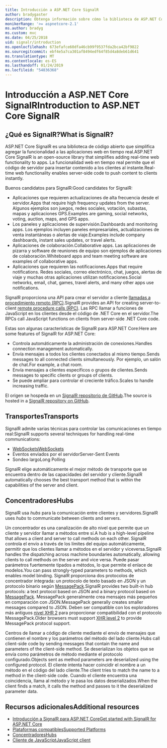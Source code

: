 ```yaml
---
title: Introducción a ASP.NET Core SignalR
author: bradygaster
description: Obtenga información sobre cómo la biblioteca de ASP.NET Core SignalR simplifica la adición de funcionalidad en tiempo real a las aplicaciones.
monikerRange: '>= aspnetcore-2.1'
ms.author: bradyg
ms.custom: mvc
ms.date: 04/25/2018
uid: signalr/introduction
ms.openlocfilehash: 673efafce60dfa46cb99f9537fda2bca42bf9822
ms.sourcegitcommit: ebf4e5a7ca301af8494edf64f85d4a8deb61d641
ms.translationtype: MT
ms.contentlocale: es-ES
ms.lasthandoff: 01/24/2019
ms.locfileid: "54836368"
---
```

# <a name="introduction-to-aspnet-core-signalr"></a><span data-ttu-id="0bc2a-103">Introducción a ASP.NET Core SignalR</span><span class="sxs-lookup"><span data-stu-id="0bc2a-103">Introduction to ASP.NET Core SignalR</span></span>

## <a name="what-is-signalr"></a><span data-ttu-id="0bc2a-104">¿Qué es SignalR?</span><span class="sxs-lookup"><span data-stu-id="0bc2a-104">What is SignalR?</span></span>

<span data-ttu-id="0bc2a-105">ASP.NET Core SignalR es una biblioteca de código abierto que simplifica agregar la funcionalidad a las aplicaciones web en tiempo real.</span><span class="sxs-lookup"><span data-stu-id="0bc2a-105">ASP.NET Core SignalR is an open-source library that simplifies adding real-time web functionality to apps.</span></span> <span data-ttu-id="0bc2a-106">La funcionalidad web en tiempo real permite que el código de servidor para insertar contenido a los clientes al instante.</span><span class="sxs-lookup"><span data-stu-id="0bc2a-106">Real-time web functionality enables server-side code to push content to clients instantly.</span></span>

<span data-ttu-id="0bc2a-107">Buenos candidatos para SignalR:</span><span class="sxs-lookup"><span data-stu-id="0bc2a-107">Good candidates for SignalR:</span></span>

* <span data-ttu-id="0bc2a-108">Aplicaciones que requieren actualizaciones de alta frecuencia desde el servidor.</span><span class="sxs-lookup"><span data-stu-id="0bc2a-108">Apps that require high frequency updates from the server.</span></span> <span data-ttu-id="0bc2a-109">Algunos ejemplos son juegos, redes sociales, votación, subastas, mapas y aplicaciones GPS.</span><span class="sxs-lookup"><span data-stu-id="0bc2a-109">Examples are gaming, social networks, voting, auction, maps, and GPS apps.</span></span>
* <span data-ttu-id="0bc2a-110">Los paneles y aplicaciones de supervisión.</span><span class="sxs-lookup"><span data-stu-id="0bc2a-110">Dashboards and monitoring apps.</span></span> <span data-ttu-id="0bc2a-111">Los ejemplos incluyen paneles empresariales, actualizaciones de venta instantáneas o alertas de viaje.</span><span class="sxs-lookup"><span data-stu-id="0bc2a-111">Examples include company dashboards, instant sales updates, or travel alerts.</span></span>
* <span data-ttu-id="0bc2a-112">Aplicaciones de colaboración.</span><span class="sxs-lookup"><span data-stu-id="0bc2a-112">Collaborative apps.</span></span> <span data-ttu-id="0bc2a-113">Las aplicaciones de pizarra y software de reuniones de equipo son ejemplos de aplicaciones de colaboración.</span><span class="sxs-lookup"><span data-stu-id="0bc2a-113">Whiteboard apps and team meeting software are examples of collaborative apps.</span></span>
* <span data-ttu-id="0bc2a-114">Aplicaciones que requieren las notificaciones.</span><span class="sxs-lookup"><span data-stu-id="0bc2a-114">Apps that require notifications.</span></span> <span data-ttu-id="0bc2a-115">Redes sociales, correo electrónico, chat, juegos, alertas de viaje y muchas otras aplicaciones utilizan notificaciones.</span><span class="sxs-lookup"><span data-stu-id="0bc2a-115">Social networks, email, chat, games, travel alerts, and many other apps use notifications.</span></span>

<span data-ttu-id="0bc2a-116">SignalR proporciona una API para crear el servidor a cliente [llamadas a procedimiento remoto (RPC)](https://wikipedia.org/wiki/Remote_procedure_call).</span><span class="sxs-lookup"><span data-stu-id="0bc2a-116">SignalR provides an API for creating server-to-client [remote procedure calls (RPC)](https://wikipedia.org/wiki/Remote_procedure_call).</span></span> <span data-ttu-id="0bc2a-117">Las RPC llamar a funciones de JavaScript en los clientes desde el código de .NET Core en el servidor.</span><span class="sxs-lookup"><span data-stu-id="0bc2a-117">The RPCs call JavaScript functions on clients from server-side .NET Core code.</span></span>

<span data-ttu-id="0bc2a-118">Estas son algunas características de SignalR para ASP.NET Core:</span><span class="sxs-lookup"><span data-stu-id="0bc2a-118">Here are some features of SignalR for ASP.NET Core:</span></span>

* <span data-ttu-id="0bc2a-119">Controla automáticamente la administración de conexiones.</span><span class="sxs-lookup"><span data-stu-id="0bc2a-119">Handles connection management automatically.</span></span>
* <span data-ttu-id="0bc2a-120">Envía mensajes a todos los clientes conectados al mismo tiempo.</span><span class="sxs-lookup"><span data-stu-id="0bc2a-120">Sends messages to all connected clients simultaneously.</span></span> <span data-ttu-id="0bc2a-121">Por ejemplo, un salón de chat.</span><span class="sxs-lookup"><span data-stu-id="0bc2a-121">For example, a chat room.</span></span>
* <span data-ttu-id="0bc2a-122">Envía mensajes a clientes específicos o grupos de clientes.</span><span class="sxs-lookup"><span data-stu-id="0bc2a-122">Sends messages to specific clients or groups of clients.</span></span>
* <span data-ttu-id="0bc2a-123">Se puede ampliar para controlar el creciente tráfico.</span><span class="sxs-lookup"><span data-stu-id="0bc2a-123">Scales to handle increasing traffic.</span></span>

<span data-ttu-id="0bc2a-124">El origen se hospeda en un [SignalR repositorio de GitHub](https://github.com/aspnet/AspNetCore/tree/master/src/SignalR).</span><span class="sxs-lookup"><span data-stu-id="0bc2a-124">The source is hosted in a [SignalR repository on GitHub](https://github.com/aspnet/AspNetCore/tree/master/src/SignalR).</span></span>

## <a name="transports"></a><span data-ttu-id="0bc2a-125">Transportes</span><span class="sxs-lookup"><span data-stu-id="0bc2a-125">Transports</span></span>

<span data-ttu-id="0bc2a-126">SignalR admite varias técnicas para controlar las comunicaciones en tiempo real:</span><span class="sxs-lookup"><span data-stu-id="0bc2a-126">SignalR supports several techniques for handling real-time communications:</span></span>

* [<span data-ttu-id="0bc2a-127">WebSockets</span><span class="sxs-lookup"><span data-stu-id="0bc2a-127">WebSockets</span></span>](https://tools.ietf.org/html/rfc7118)
* <span data-ttu-id="0bc2a-128">Eventos enviados por el servidor</span><span class="sxs-lookup"><span data-stu-id="0bc2a-128">Server-Sent Events</span></span>
* <span data-ttu-id="0bc2a-129">Sondeo largo</span><span class="sxs-lookup"><span data-stu-id="0bc2a-129">Long Polling</span></span>

<span data-ttu-id="0bc2a-130">SignalR elige automáticamente el mejor método de transporte que se encuentra dentro de las capacidades del servidor y cliente.</span><span class="sxs-lookup"><span data-stu-id="0bc2a-130">SignalR automatically chooses the best transport method that is within the capabilities of the server and client.</span></span>

## <a name="hubs"></a><span data-ttu-id="0bc2a-131">Concentradores</span><span class="sxs-lookup"><span data-stu-id="0bc2a-131">Hubs</span></span>

<span data-ttu-id="0bc2a-132">SignalR usa *hubs* para la comunicación entre clientes y servidores.</span><span class="sxs-lookup"><span data-stu-id="0bc2a-132">SignalR uses *hubs* to communicate between clients and servers.</span></span>

<span data-ttu-id="0bc2a-133">Un concentrador es una canalización de alto nivel que permite que un cliente y servidor llamar a métodos entre sí.</span><span class="sxs-lookup"><span data-stu-id="0bc2a-133">A hub is a high-level pipeline that allows a client and server to call methods on each other.</span></span> <span data-ttu-id="0bc2a-134">SignalR controla el envío a través de los límites del equipo automáticamente, permitir que los clientes llamar a métodos en el servidor y viceversa.</span><span class="sxs-lookup"><span data-stu-id="0bc2a-134">SignalR handles the dispatching across machine boundaries automatically, allowing clients to call methods on the server and vice versa.</span></span> <span data-ttu-id="0bc2a-135">Puede pasar parámetros fuertemente tipados a métodos, lo que permite el enlace de modelos.</span><span class="sxs-lookup"><span data-stu-id="0bc2a-135">You can pass strongly-typed parameters to methods, which enables model binding.</span></span> <span data-ttu-id="0bc2a-136">SignalR proporciona dos protocolos de concentrador integrada: un protocolo de texto basado en JSON y un protocolo binario según [MessagePack](https://msgpack.org/).</span><span class="sxs-lookup"><span data-stu-id="0bc2a-136">SignalR provides two built-in hub protocols: a text protocol based on JSON and a binary protocol based on [MessagePack](https://msgpack.org/).</span></span>  <span data-ttu-id="0bc2a-137">MessagePack generalmente crea mensajes más pequeños en comparación con JSON.</span><span class="sxs-lookup"><span data-stu-id="0bc2a-137">MessagePack generally creates smaller messages compared to JSON.</span></span> <span data-ttu-id="0bc2a-138">Deben ser compatible con los exploradores más antiguos [nivel XHR 2](https://caniuse.com/#feat=xhr2) para proporcionar compatibilidad con el protocolo MessagePack.</span><span class="sxs-lookup"><span data-stu-id="0bc2a-138">Older browsers must support [XHR level 2](https://caniuse.com/#feat=xhr2) to provide MessagePack protocol support.</span></span>

<span data-ttu-id="0bc2a-139">Centros de llamar a código de cliente mediante el envío de mensajes que contienen el nombre y los parámetros del método del lado cliente.</span><span class="sxs-lookup"><span data-stu-id="0bc2a-139">Hubs call client-side code by sending messages that contain the name and parameters of the client-side method.</span></span> <span data-ttu-id="0bc2a-140">Se deserializan los objetos que se envía como parámetros de método mediante el protocolo configurado.</span><span class="sxs-lookup"><span data-stu-id="0bc2a-140">Objects sent as method parameters are deserialized using the configured protocol.</span></span> <span data-ttu-id="0bc2a-141">El cliente intenta hacer coincidir el nombre a un método en el código del lado cliente.</span><span class="sxs-lookup"><span data-stu-id="0bc2a-141">The client tries to match the name to a method in the client-side code.</span></span> <span data-ttu-id="0bc2a-142">Cuando el cliente encuentra una coincidencia, llama al método y le pasa los datos deserializados.</span><span class="sxs-lookup"><span data-stu-id="0bc2a-142">When the client finds a match, it calls the method and passes to it the deserialized parameter data.</span></span>

## <a name="additional-resources"></a><span data-ttu-id="0bc2a-143">Recursos adicionales</span><span class="sxs-lookup"><span data-stu-id="0bc2a-143">Additional resources</span></span>

* [<span data-ttu-id="0bc2a-144">Introducción a SignalR para ASP.NET Core</span><span class="sxs-lookup"><span data-stu-id="0bc2a-144">Get started with SignalR for ASP.NET Core</span></span>](xref:tutorials/signalr)
* [<span data-ttu-id="0bc2a-145">Plataformas compatibles</span><span class="sxs-lookup"><span data-stu-id="0bc2a-145">Supported Platforms</span></span>](xref:signalr/supported-platforms)
* [<span data-ttu-id="0bc2a-146">Concentradores</span><span class="sxs-lookup"><span data-stu-id="0bc2a-146">Hubs</span></span>](xref:signalr/hubs)
* [<span data-ttu-id="0bc2a-147">Cliente de JavaScript</span><span class="sxs-lookup"><span data-stu-id="0bc2a-147">JavaScript client</span></span>](xref:signalr/javascript-client)
